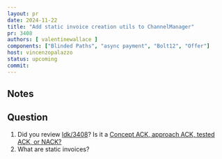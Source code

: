 ```yaml
---
layout: pr
date: 2024-11-22
title: "Add static invoice creation utils to ChannelManager"
pr: 3408
authors: [ valentinewallace ]
components: ["Blinded Paths", "async payment", "Bolt12", "Offer"]
host: vincenzopalazzo
status: upcoming
commit:
---
```


## Notes

## Question

1. Did you review [ldk/3408]? Is it a [Concept ACK, approach ACK, tested ACK, or NACK?](https://github.com/lightningdevkit/rust-lightning/blob/master/CONTRIBUTING.md#peer-review)
2. What are static invoices?

[ldk/3408]: https://github.com/lightningdevkit/rust-lightning/pull/3408
